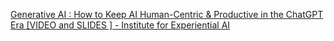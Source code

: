 [Generative AI : How to Keep AI Human-Centric & Productive in the ChatGPT Era [VIDEO and SLIDES ] - Institute for Experiential AI](https://qi.tc/qi/115258)